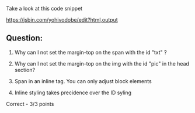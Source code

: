 Take a look at this code snippet

https://jsbin.com/yohivodobe/edit?html,output

## Question: 

1. Why can I not set the margin-top on the span with the id "txt" ? 

1. Why can I not set the margin-top on the img with the id "pic" in the head section?



1. Span in an inline tag.  You can only adjust block elements
2. Inline styling takes precidence over the ID syling 

Correct - 3/3 points
